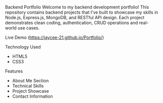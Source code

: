 Backend Portfolio 
Welcome to my backend development portfolio! This repository contains backend projects that I've built to showcase my skills in Node.js, Express.js, MongoDB, and RESTful API design. Each project demonstrates clean coding, authentication, CRUD operations and real-world use cases.

Live Demo (https://jaycee-21.github.io/Portfolio/)

Technology Used
- HTML5
- CSS3

Features
- About Me Section
- Technical Skills
- Project Showcase
- Contact Information
